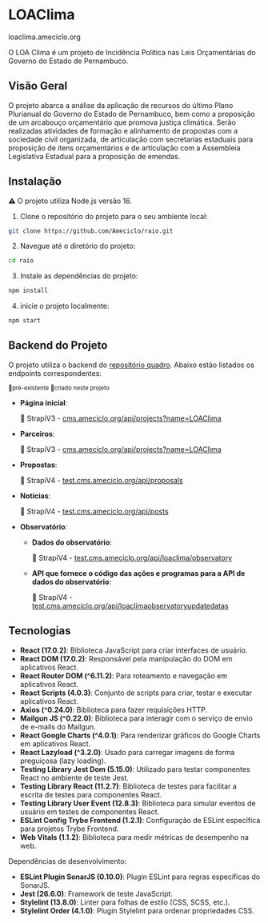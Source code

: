 # LOAClima
loaclima.ameciclo.org

O LOA Clima é um projeto de Incidência Política nas Leis Orçamentárias do Governo do Estado de Pernambuco.

## Visão Geral

O projeto abarca a análise da aplicação de recursos do último Plano Plurianual do Governo do Estado de Pernambuco, bem como a proposição de um arcabouço orçamentário que promova justiça climática. Serão realizadas atividades de formação e alinhamento de propostas com a sociedade civil organizada, de articulação com secretarias estaduais para proposição de itens orçamentários e de articulação com a Assembleia Legislativa Estadual para a proposição de emendas.

## Instalação
⚠️ O projeto utiliza Node.js versão 16.

1. Clone o repositório do projeto para o seu ambiente local:

```bash
git clone https://github.com/Ameciclo/raio.git
```

2. Navegue até o diretório do projeto:

```bash
cd raio
```

3. Instale as dependências do projeto:

```bash
npm install
```

4. inicie o projeto localmente:

```bash
npm start
```

## Backend do Projeto
O projeto utiliza o backend do [repositório quadro](https://github.com/Ameciclo/quadro). Abaixo estão listados os endpoints correspondentes:

<sub>🔸pré-existente 🔹criado neste projeto </sub>

- **Página inicial**:

  🔸 StrapiV3 - [cms.ameciclo.org/api/projects?name=LOAClima](http://cms.ameciclo.org/api/projects?name=LOAClima)
- **Parceiros**:

  🔸 StrapiV3 - [cms.ameciclo.org/api/projects?name=LOAClima](http://cms.ameciclo.org/api/projects?name=LOAClima)
- **Propostas**: 

  🔹 StrapiV4 - [test.cms.ameciclo.org/api/proposals](http://test.cms.ameciclo.org/api/proposals)
- **Notícias**:

  🔹 StrapiV4 - [test.cms.ameciclo.org/api/posts](http://test.cms.ameciclo.org/api/posts)
- **Observatório**:
  - **Dados do observatório**:
  
    🔹 StrapiV4 - [test.cms.ameciclo.org/api/loaclima/observatory](http://test.cms.ameciclo.org/api/loaclima/observatory)
  - **API que fornece o código das ações e programas para a API de dados do observatório**:

    🔹 StrapiV4 - [test.cms.ameciclo.org/api/loaclimaobservatoryupdatedatas](http://test.cms.ameciclo.org/api/loaclimaobservatoryupdatedatas)

## Tecnologias
- **React (17.0.2)**: Biblioteca JavaScript para criar interfaces de usuário.
- **React DOM (17.0.2)**: Responsável pela manipulação do DOM em aplicativos React.
- **React Router DOM (^6.11.2)**: Para roteamento e navegação em aplicativos React.
- **React Scripts (4.0.3)**: Conjunto de scripts para criar, testar e executar aplicativos React.
- **Axios (^0.24.0)**: Biblioteca para fazer requisições HTTP.
- **Mailgun JS (^0.22.0)**: Biblioteca para interagir com o serviço de envio de e-mails do Mailgun.
- **React Google Charts (^4.0.1)**: Para renderizar gráficos do Google Charts em aplicativos React.
- **React Lazyload (^3.2.0)**: Usado para carregar imagens de forma preguiçosa (lazy loading).
- **Testing Library Jest Dom (5.15.0)**: Utilizado para testar componentes React no ambiente de teste Jest.
- **Testing Library React (11.2.7)**: Biblioteca de testes para facilitar a escrita de testes para componentes React.
- **Testing Library User Event (12.8.3)**: Biblioteca para simular eventos de usuário em testes de componentes React.
- **ESLint Config Trybe Frontend (1.2.1)**: Configuração de ESLint específica para projetos Trybe Frontend.
- **Web Vitals (1.1.2)**: Biblioteca para medir métricas de desempenho na web.

Dependências de desenvolvimento:

- **ESLint Plugin SonarJS (0.10.0)**: Plugin ESLint para regras específicas do SonarJS.
- **Jest (26.6.0)**: Framework de teste JavaScript.
- **Stylelint (13.8.0)**: Linter para folhas de estilo (CSS, SCSS, etc.).
- **Stylelint Order (4.1.0)**: Plugin Stylelint para ordenar propriedades CSS.

